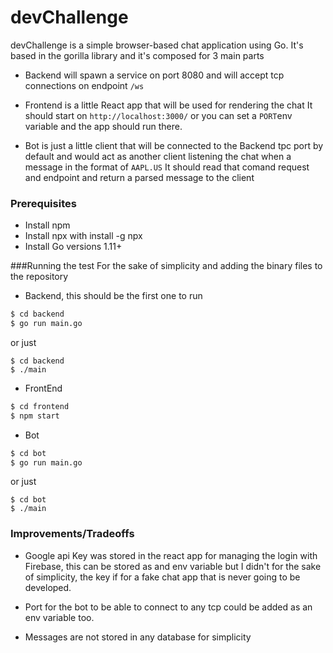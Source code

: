 # devChallenge

devChallenge is  a simple browser-based chat application using Go.
It's based in  the gorilla library and it's composed for 3 main parts

- Backend will spawn a service on port 8080 and will accept tcp connections
on endpoint `/ws`

- Frontend is a little React app that will be used for rendering the chat
It should start on `http://localhost:3000/` or you can set a `PORT`env variable
and the app should run there.

- Bot is just a little client that will be connected to the Backend 
tpc port by default and would act as another client listening the chat
when a message in the format of `AAPL.US`  It should read that comand
request and endpoint and return a parsed message to the client

### Prerequisites

- Install npm
- Install npx with install -g npx
- Install Go versions 1.11+

###Running the test
For the sake of simplicity and adding the binary files to the repository
- Backend, this should be the first one to run
```sh
$ cd backend
$ go run main.go
```

or just
```
$ cd backend
$ ./main
```

- FrontEnd
```sh
$ cd frontend
$ npm start
```

- Bot
```sh
$ cd bot
$ go run main.go
```
or just
```
$ cd bot
$ ./main
```



### Improvements/Tradeoffs
- Google api Key was stored in the react app for managing the login
with Firebase, this can be stored as and env variable but I didn't 
for the sake of simplicity, the key if for a fake chat app that
is never going to be developed.

- Port for the bot to be able to connect to any tcp could be added 
as an env variable too.

- Messages are not stored in any database for simplicity